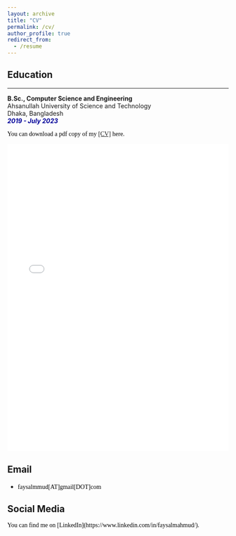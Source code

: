 ```yaml
---
layout: archive
title: "CV"
permalink: /cv/
author_profile: true
redirect_from:
  - /resume
---
```


## Education 
-------------

<b>B.Sc., Computer Science and Engineering</b><br />
Ahsanullah University of Science and Technology<br />
Dhaka, Bangladesh<br />
<i style='color:#000099;'>**2019 - July 2023**</i>


<span style="color:black; font-family:Georgia;">You can download a pdf copy of my <a href="../files/CV/CV-of-Faysal.pdf">[CV]</a> here.</span>

<iframe src="/files/CV/CV-of-Faysal.pdf" width="100%" height="700" frameborder="no" border="0" marginwidth="0" marginheight="0"></iframe>

<br>

## Email
+ <span style="font-family:Georgia; color:black;">faysalmmud[AT]gmail[DOT]com</span><br/>

## Social Media
<span style="color:black; font-family:Georgia;">
You can find me on [LinkedIn](https://www.linkedin.com/in/faysalmahmud/).
</span>
